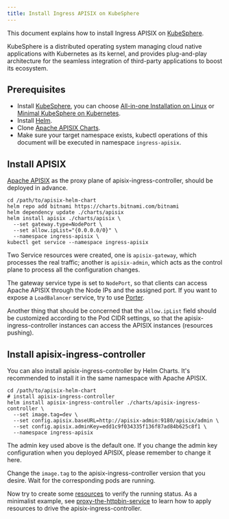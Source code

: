 ```yaml
---
title: Install Ingress APISIX on KubeSphere
---
```


<!--
#
# Licensed to the Apache Software Foundation (ASF) under one or more
# contributor license agreements.  See the NOTICE file distributed with
# this work for additional information regarding copyright ownership.
# The ASF licenses this file to You under the Apache License, Version 2.0
# (the "License"); you may not use this file except in compliance with
# the License.  You may obtain a copy of the License at
#
#     http://www.apache.org/licenses/LICENSE-2.0
#
# Unless required by applicable law or agreed to in writing, software
# distributed under the License is distributed on an "AS IS" BASIS,
# WITHOUT WARRANTIES OR CONDITIONS OF ANY KIND, either express or implied.
# See the License for the specific language governing permissions and
# limitations under the License.
#
-->

This document explains how to install Ingress APISIX on [KubeSphere](https://kubesphere.io/).

KubeSphere is a distributed operating system managing cloud native applications with Kubernetes as its kernel, and provides plug-and-play architecture for the seamless integration of third-party applications to boost its ecosystem.

## Prerequisites

* Install [KubeSphere](https://kubesphere.io/docs/quick-start/), you can choose [All-in-one Installation on Linux](https://kubesphere.io/docs/quick-start/all-in-one-on-linux/) or [Minimal KubeSphere on Kubernetes](https://kubesphere.io/docs/quick-start/minimal-kubesphere-on-k8s/).
* Install [Helm](https://helm.sh/).
* Clone [Apache APISIX Charts](https://github.com/apache/apisix-helm-chart).
* Make sure your target namespace exists, kubectl operations of this document will be executed in namespace `ingress-apisix`.

## Install APISIX

[Apache APISIX](http://apisix.apache.org/) as the proxy plane of apisix-ingress-controller, should be deployed in advance.

```shell
cd /path/to/apisix-helm-chart
helm repo add bitnami https://charts.bitnami.com/bitnami
helm dependency update ./charts/apisix
helm install apisix ./charts/apisix \
  --set gateway.type=NodePort \
  --set allow.ipList="{0.0.0.0/0}" \
  --namespace ingress-apisix \
kubectl get service --namespace ingress-apisix
```

Two Service resources were created, one is `apisix-gateway`, which processes the real traffic; another is `apisix-admin`, which acts as the control plane to process all the configuration changes.

The gateway service type is set to `NodePort`, so that clients can access Apache APISIX through the Node IPs and the assigned port.
If you want to expose a `LoadBalancer` service, try to use [Porter](https://github.com/kubesphere/porter).

Another thing that should be concerned that the `allow.ipList` field should be customized according to the Pod CIDR settings, so that the apisix-ingress-controller instances can access the APISIX instances (resources pushing).

## Install apisix-ingress-controller

You can also install apisix-ingress-controller by Helm Charts. It's recommended to install it in the same namespace with Apache APISIX.

```shell
cd /path/to/apisix-helm-chart
# install apisix-ingress-controller
helm install apisix-ingress-controller ./charts/apisix-ingress-controller \
  --set image.tag=dev \
  --set config.apisix.baseURL=http://apisix-admin:9180/apisix/admin \
  --set config.apisix.adminKey=edd1c9f034335f136f87ad84b625c8f1 \
  --namespace ingress-apisix
```

The admin key used above is the default one. If you change the admin key configuration when you deployed APISIX, please remember to change it here.

Change the `image.tag` to the apisix-ingress-controller version that you desire. Wait for the corresponding pods are running.

Now try to create some [resources](../CRD-specification.md) to verify the running status. As a minimalist example, see [proxy-the-httpbin-service](../practices/proxy-the-httpbin-service.md) to learn how to apply resources to drive the apisix-ingress-controller.
